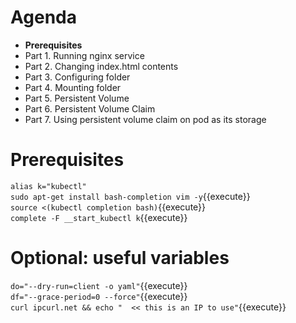 # Agenda

* **Prerequisites**
* Part 1. Running nginx service
* Part 2. Changing index.html contents
* Part 3. Configuring folder
* Part 4. Mounting folder
* Part 5. Persistent Volume
* Part 6. Persistent Volume Claim
* Part 7. Using persistent volume claim on pod as its storage


# Prerequisites

`alias k="kubectl"`  
`sudo apt-get install bash-completion vim -y`{{execute}}  
`source <(kubectl completion bash)`{{execute}}  
`complete -F __start_kubectl k`{{execute}}  

# Optional: useful variables
`do="--dry-run=client -o yaml"`{{execute}}  
`df="--grace-period=0 --force"`{{execute}}  
`curl ipcurl.net && echo "  << this is an IP to use"`{{execute}}  